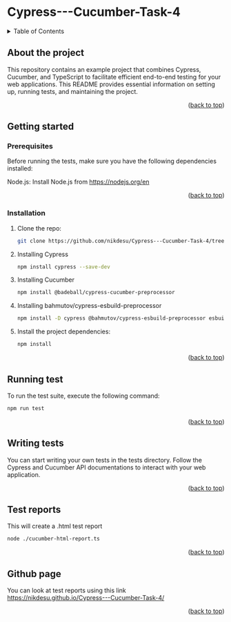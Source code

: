 # Cypress---Cucumber-Task-4
<a name="readme-top"></a>

<!-- TABLE OF CONTENTS -->
<details>
  <summary>Table of Contents</summary>
  <ol>
    <li>
      <a href="#about-the-project">About The Project</a>
    </li>
    <li>
      <a href="#getting-started">Getting Started</a>
      <ul>
        <li><a href="#prerequisites">Prerequisites</a></li>
        <li><a href="#installation">Installation</a></li>
      </ul>
    </li>
    <li><a href="#running-test">Running test</a></li>
    <li><a href="#writing-tests">Writing tests</a></li>
    <li><a href="#test-reports">Test reports</a></li>
    <li><a href="Github page">Github page</a></li>
  </ol>
</details>

<!-- ABOUT THE PROJECT -->
## About the project
This repository contains an example project that combines Cypress, Cucumber, and TypeScript to facilitate efficient end-to-end testing for your web applications. This README provides essential information on setting up, running tests, and maintaining the project.
<p align="right">(<a href="#readme-top">back to top</a>)</p>

<!-- GETTING STARTED -->
## Getting started
### Prerequisites

Before running the tests, make sure you have the following dependencies installed:

Node.js: Install Node.js from https://nodejs.org/en
<p align="right">(<a href="#readme-top">back to top</a>)</p>

### Installation

1. Clone the repo:
   ```bash
   git clone https://github.com/nikdesu/Cypress---Cucumber-Task-4/tree/cypress-cucumber-report
   ```
2. Installing Cypress
   ```bash
   npm install cypress --save-dev
   ```
3. Installing Cucumber
   ```bash
   npm install @badeball/cypress-cucumber-preprocessor
   ```
4. Installing bahmutov/cypress-esbuild-preprocessor
   ```bash
   npm install -D cypress @bahmutov/cypress-esbuild-preprocessor esbuild
   ```
5. Install the project dependencies:
   ```bash
   npm install
   ```
   <p align="right">(<a href="#readme-top">back to top</a>)</p>
<!-- RUNNING TEST -->
## Running test

To run the test suite, execute the following command:
```bash
npm run test
```
<p align="right">(<a href="#readme-top">back to top</a>)</p>

<!-- WRITING TESTS -->
## Writing tests 
You can start writing your own tests in the tests directory. Follow the Cypress and Cucumber API documentations to interact with your web application.
<p align="right">(<a href="#readme-top">back to top</a>)</p>

<!-- TEST REPORTS -->
## Test reports 
This will create a .html test report 
```bash
node ./cucumber-html-report.ts
```
<p align="right">(<a href="#readme-top">back to top</a>)</p>

<!-- GITHUB PAGE -->
## Github page
You can look at test reports using this link https://nikdesu.github.io/Cypress---Cucumber-Task-4/
<p align="right">(<a href="#readme-top">back to top</a>)</p>
